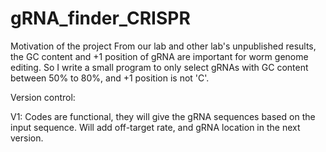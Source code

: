 # gRNA_finder_CRISPR

Motivation of the project
From our lab and other lab's unpublished results, the GC content and +1 position of gRNA are important for worm genome editing. 
So I write a small program to only select gRNAs with GC content between 50% to 80%, and +1 position is not 'C'.

Version control:

V1: Codes are functional, they will give the gRNA sequences based on the input sequence. Will add off-target rate, and gRNA location in the next version.
